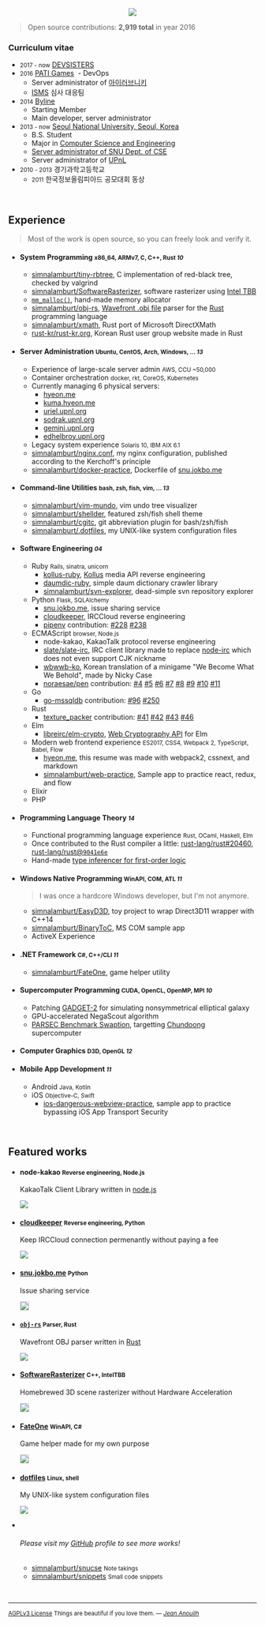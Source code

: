 <div align=center><a href="https://github.com/simnalamburt"><img src="img/streak.png"></a></div>

> Open source contributions: **2,919 total** in year 2016

### Curriculum vitae
- <small>2017 - now</small> [DEVSISTERS]
- <small>2016</small> [PATI Games]
  - DevOps
  - Server administrator of [아이러브니키]
  - [ISMS](https://isms.kisa.or.kr/main/) 심사 대응팀
- <small>2014</small> [Byline]
  - Starting Member
  - Main developer, server administrator
- <small>2013 - now</small> [Seoul National University, Seoul, Korea][snu]
  - B.S. Student
  - Major in [Computer Science and Engineering][cse]
  - [Server administrator of SNU Dept. of CSE][bacchus]
  - Server administrator of [UPnL]
- <small>2010 - 2013</small> 경기과학고등학교
  - <small>2011</small> 한국정보올림피아드 공모대회 동상

&nbsp;

Experience
--------
> Most of the work is open source, so you can freely look and verify it.

- #### System Programming <small>x86_64, ARMv7, C, C++, Rust *10*</small>
    - [simnalamburt/tiny-rbtree](https://github.com/simnalamburt/tiny-rbtree),
      C implementation of red-black tree, checked by valgrind
    - [simnalamburt/SoftwareRasterizer][sr], software rasterizer using [Intel TBB]
    - [`mm_malloc()`], hand-made memory allocator
    - [simnalamburt/obj-rs], [Wavefront .obj file] parser for the [Rust]
      programming language
    - [simnalamburt/xmath], Rust port of Microsoft DirectXMath
    - [rust-kr/rust-kr.org](https://github.com/rust-kr/rust-kr.org),
      Korean Rust user group website made in Rust

- #### Server Administration <small>Ubuntu, CentOS, Arch, Windows, ... *13*</small>
    - Experience of large-scale server admin <small>AWS, CCU ~50,000</small>
    - Container orchestration <small>docker, rkt, CoreOS, Kubernetes</small>
    - Currently managing 6 physical servers:
      - [hyeon.me](https://hyeon.me)
      - [kuma.hyeon.me](https://kuma.hyeon.me)
      - [uriel.upnl.org](https://uriel.upnl.org) <i class=private></i>
      - [sodrak.upnl.org](http://sodrak.upnl.org)
      - [gemini.upnl.org](http://gemini.upnl.org)
      - [edhelbroy.upnl.org](http://edhelbroy.upnl.org)
    - Legacy system experience <small>Solaris 10, IBM AIX 6.1</small>
    - [simnalamburt/nginx.conf](https://github.com/simnalamburt/nginx.conf),
      my nginx configuration, published according to the Kerchoff's principle
    - [simnalamburt/docker-practice](https://github.com/simnalamburt/docker-practice),
      Dockerfile of [snu.jokbo.me](https://snu.jokbo.me/)

- #### Command-line Utilities <small>bash, zsh, fish, vim, ... *13*</small>
    - [simnalamburt/vim-mundo](https://github.com/simnalamburt/vim-mundo),
      vim undo tree visualizer
    - [simnalamburt/shellder](https://github.com/simnalamburt/shellder),
      featured zsh/fish shell theme
    - [simnalamburt/cgitc](https://github.com/simnalamburt/cgitc),
      git abbreviation plugin for bash/zsh/fish
    - [simnalamburt/.dotfiles](https://github.com/simnalamburt/.dotfiles),
      my UNIX-like system configuration files

- #### Software Engineering <small>*04*</small>
    - Ruby <small>Rails, sinatra, unicorn</small>
      - [kollus-ruby](https://github.com/simnalamburt/kollus-ruby),
        [Kollus](https://kollus.com) media API reverse engineering
      - [daumdic-ruby](https://github.com/simnalamburt/daumdic-ruby),
        simple daum dictionary crawler library
      - [simnalamburt/svn-explorer](https://github.com/simnalamburt/svn-explorer),
        dead-simple svn repository explorer
    - Python <small>Flask, SQLAlchemy</small>
      - [snu.jokbo.me], issue sharing service <i class=private></i>
      - [cloudkeeper], IRCCloud reverse engineering
      - [pipenv](https://github.com/kennethreitz/pipenv) contribution:
        [#228](https://github.com/kennethreitz/pipenv/issues/228)
        [#238](https://github.com/kennethreitz/pipenv/pull/238)
    - ECMAScript <small>browser, Node.js</small>
      - node-kakao, KakaoTalk protocol reverse engineering <i class=private></i>
      - [slate/slate-irc](https://github.com/slate/slate-irc), IRC client
        library made to replace
        [node-irc](https://github.com/martynsmith/node-irc) which does not even
        support CJK nickname
      - [wbwwb-ko](https://github.com/simnalamburt/wbwwb-ko), Korean translation
        of a minigame "We Become What We Behold", made by Nicky Case
      - [noraesae/pen](https://github.com/noraesae/pen/commits?author=simnalamburt)
        contribution:
        [#4](https://github.com/noraesae/pen/issues/4)
        [#5](https://github.com/noraesae/pen/issues/5)
        [#6](https://github.com/noraesae/pen/issues/6)
        [#7](https://github.com/noraesae/pen/issues/7)
        [#8](https://github.com/noraesae/pen/issues/8)
        [#9](https://github.com/noraesae/pen/issues/9)
        [#10](https://github.com/noraesae/pen/issues/10)
        [#11](https://github.com/noraesae/pen/issues/11)
    - Go
      - [go-mssqldb](https://github.com/denisenkom/go-mssqldb) contribution:
        [#96](https://github.com/denisenkom/go-mssqldb/issues/96)
        [#250](https://github.com/denisenkom/go-mssqldb/pull/250)
    - Rust
      - [texture_packer](https://github.com/PistonDevelopers/texture_packer) contribution:
        [#41](https://github.com/PistonDevelopers/texture_packer/pull/41)
        [#42](https://github.com/PistonDevelopers/texture_packer/pull/42)
        [#43](https://github.com/PistonDevelopers/texture_packer/pull/43)
        [#46](https://github.com/PistonDevelopers/texture_packer/pull/46)
    - Elm
      - [libreirc/elm-crypto](https://github.com/libreirc/elm-crypto), [Web Cryptography API](https://w3c.github.io/webcrypto/Overview.html) for Elm
    - Modern web frontend experience <small>ES2017, CSS4, Webpack 2, TypeScript, Babel, Flow</small>
      - [hyeon.me](https://github.com/simnalamburt/hyeon.me), this resume was
        made with webpack2, cssnext, and markdown
      - [simnalamburt/web-practice](https://github.com/simnalamburt/web-practice),
        Sample app to practice react, redux, and flow
    - Elixir
    - PHP <i class=oh-no></i>

- #### Programming Language Theory <small>*14*</small>
    - Functional programming language experience <small>Rust, OCaml, Haskell, Elm</small>
    - Once contributed to the Rust compiler a little:
      [rust-lang/rust#20460](https://github.com/rust-lang/rust/issues/20460),
      [rust-lang/rust@`9041e6e`](https://github.com/rust-lang/rust/commit/9041e6e0ee)
    - Hand-made [type inferencer for first-order
      logic](https://github.com/simnalamburt/snucse.pl/tree/master/hw4)

- #### Windows Native Programming <small>WinAPI, COM, ATL *11*</small>
    > I was once a hardcore Windows developer, but I'm not anymore.

    - [simnalamburt/EasyD3D](https://github.com/simnalamburt/EasyD3D),
      toy project to wrap Direct3D11 wrapper with C++14
    - [simnalamburt/BinaryToC](https://github.com/simnalamburt/BinaryToC),
      MS COM sample app
    - ActiveX Experience <i class=oh-no></i>

- #### .NET Framework <small>C#, C++/CLI *11*</small>
    - [simnalamburt/FateOne][fo], game helper utility

- #### Supercomputer Programming <small>CUDA, OpenCL, OpenMP, MPI *10*</small>
    - Patching [GADGET-2](http://wwwmpa.mpa-garching.mpg.de/gadget/) for
      simulating nonsymmetrical elliptical galaxy <i class=private></i>
    - GPU-accelerated NegaScout algorithm <i class=private></i>
    - [PARSEC Benchmark Swaption](https://github.com/simnalamburt/snucse.swaptions),
      targetting [Chundoong](http://chundoong.snu.ac.kr/) supercomputer

- #### Computer Graphics <small>D3D, OpenGL *12*</small>

- #### Mobile App Development <small>*11*</small>
    - Android <small>Java, Kotlin</small>
    - iOS <small>Objective-C, Swift</small>
      - [ios-dangerous-webview-practice](https://github.com/simnalamburt/ios-dangerous-webview-practice),
        sample app to practice bypassing iOS App Transport Security

[`mm_malloc()`]:https://github.com/simnalamburt/snucse/tree/master/System%20Programming/malloclab
[Intel TBB]:https://www.threadingbuildingblocks.org/
[simnalamburt/obj-rs]:https://github.com/simnalamburt/obj-rs
[Wavefront .obj file]:https://en.wikipedia.org/wiki/Wavefront_.obj_file
[simnalamburt/xmath]:https://github.com/simnalamburt/xmath
[Rust]: https://www.rust-lang.org

&nbsp;

Featured works
--------
-   #### node-kakao <small>Reverse engineering, Node.js</small> <i class=private></i>

    KakaoTalk Client Library written in [node.js]

    <img class=rounded src="img/kakao.png">

-   #### [cloudkeeper] <small>Reverse engineering, Python</small>

    Keep IRCCloud connection permenantly without paying a fee

    [<img class=rounded src="img/cloudkeeper.jpg">][cloudkeeper]

-   #### [snu.jokbo.me] <small>Python</small> <i class=private></i>

    Issue sharing service

    [<img style="border:#ccc 1px solid" class=rounded src="img/snujokbo.png">][snu.jokbo.me]

-   #### [`obj-rs`][obj-rs] <small>Parser, Rust</small>

    Wavefront OBJ parser written in [Rust]

    [<img class=rounded src="img/obj-rs.png">][obj-rs]

-   #### [SoftwareRasterizer][sr] <small>C++, IntelTBB</small>

    Homebrewed 3D scene rasterizer without Hardware Acceleration

    [<img style="border:#ccc 1px solid" class=rounded src="img/rasterizer.png">][sr]

-   #### [FateOne][fo] <small>WinAPI, C#</small>

    Game helper made for my own purpose

    [<img style="border:#ccc 1px solid" class=rounded src="img/fateone.png">][fo]

-   #### [dotfiles] <small>Linux, shell</small>

    My UNIX-like system configuration files

    [<img class=rounded src="img/dotfiles.png">][dotfiles]

-   &nbsp;

    ###### <i class="fa fa-github"></i> Please visit my [GitHub] profile to see more works!

    - [simnalamburt/snucse](https://github.com/simnalamburt/snucse) <small>Note takings</small>
    - [simnalamburt/snippets](https://github.com/simnalamburt/snippets) <small>Small code snippets</small>

[cloudkeeper]: https://github.com/simnalamburt/cloudkeeper
[snu.jokbo.me]: https://snu.jokbo.me

&nbsp;

--------

<small style="display: block"><span id=license>[AGPLv3 License]</span>
  <span id=quote>Things are beautiful if you love them. ― _[Jean Anouilh]_</span>
</small>

[DEVSISTERS]: http://www.devsisters.com/
[PATI Games]: https://patigames.com/
[아이러브니키]: https://patigames.com/games/8
[Byline]: https://www.byline.com/
[snu]: http://en.snu.ac.kr/
[cse]: http://cse.snu.ac.kr/en
[bacchus]: https://bacchus.snucse.org/about/
[UPnL]: http://upnl.org/
[GitHub]: https://github.com/simnalamburt
[obj-rs]: https://github.com/simnalamburt/obj-rs
[node.js]: https://nodejs.org/
[Rust]: https://www.rust-lang.org/
[sr]: https://github.com/simnalamburt/SoftwareRasterizer
[fo]: https://github.com/simnalamburt/FateOne
[dotfiles]: https://github.com/simnalamburt/.dotfiles
[Jean Anouilh]: https://en.wikipedia.org/wiki/Jean_Anouilh
[AGPLv3 License]: https://github.com/simnalamburt/hyeon.me/blob/master/LICENSE
